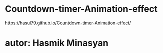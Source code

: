 # Countdown-timer-Animation-effect

https://hasul79.github.io/Countdown-timer-Animation-effect/

# autor: Hasmik Minasyan
